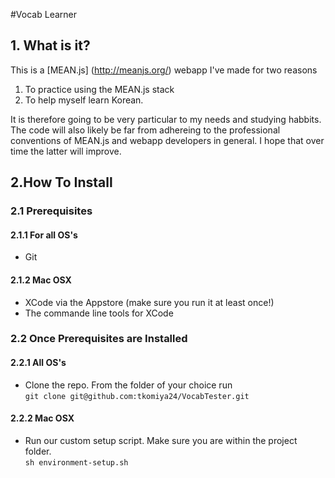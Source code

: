 #Vocab Learner

## 1. What is it?

This is a [MEAN.js] (http://meanjs.org/) webapp I've made for two reasons  
  1. To practice using the MEAN.js stack  
  2. To help myself learn Korean.

It is therefore going to be very particular to my needs and studying habbits. The code will also likely be far from adhereing to the professional conventions of MEAN.js and webapp developers in general. I hope that over time the latter will improve. 

## 2.How To Install

### 2.1 Prerequisites

#### 2.1.1 For all OS's

  * Git

#### 2.1.2 Mac OSX

  * XCode via the Appstore (make sure you run it at least once!)
  * The commande line tools for XCode 
  
### 2.2 Once Prerequisites are Installed  

#### 2.2.1 All OS's  

  * Clone the repo. From the folder of your choice run  
  `git clone git@github.com:tkomiya24/VocabTester.git`   

#### 2.2.2 Mac OSX  

  * Run our custom setup script. Make sure you are within the project folder.   
  `sh environment-setup.sh`
